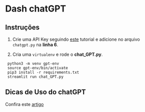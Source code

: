 # Dash chatGPT

## Instruções

1. Crie uma API Key seguindo [este](https://medium.com/@alessandro_rocha/integrando-aplica%C3%A7%C3%B5es-python-com-o-chatgpt-e1f4d55ef10b) tutorial e adicione no arquivo `chatgpt.py` na **linha 6**. 

2. Cria uma `virtualenv` e rode o **chat_GPT.py**. 

```
 python3 -m venv gpt-env
 source gpt-env/bin/activate
 pip3 install -r requirements.txt 
 streamlit run chat_GPT.py 
 ```
 
 ## Dicas de Uso do chatGPT
 
 Confira este [artigo](https://www.linkedin.com/feed/update/urn:li:activity:7021408474764914688/)
